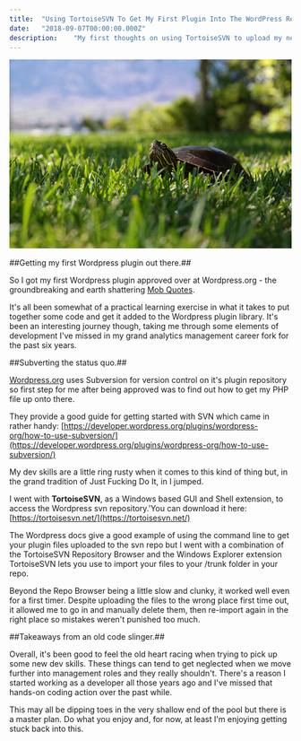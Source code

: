 ```yaml
---
title:  "Using TortoiseSVN To Get My First Plugin Into The WordPress Repository"
date:   "2018-09-07T00:00:00.000Z"
description:    "My first thoughts on using TortoiseSVN to upload my new Wordpress plugin to the WP repository"
---
```

![Tortoise](./tortoise.jpg)

##Getting my first Wordpress plugin out there.##

So I got my first Wordpress plugin approved over at Wordpress.org - the groundbreaking and earth shattering [Mob Quotes](https://wordpress.org/plugins/mob-quotes/).

It's all been somewhat of a practical learning exercise in what it takes to put together some code and get it added to the Wordpress plugin library. It's been an interesting journey though, taking me through some elements of development I've missed in my grand analytics management career fork for the past six years.

##Subverting the status quo.##

[Wordpress.org](https://wordpress.org) uses Subversion for version control on it's plugin repository so first step for me after being approved was to find out how to get my PHP file up onto there.

They provide a good guide for getting started with SVN which came in rather handy: [https://developer.wordpress.org/plugins/wordpress-org/how-to-use-subversion/](https://developer.wordpress.org/plugins/wordpress-org/how-to-use-subversion/)

My dev skills are a little ring rusty when it comes to this kind of thing but, in the grand tradition of Just Fucking Do It, in I jumped.

I went with **TortoiseSVN**, as a Windows based GUI and Shell extension, to access the Wordpress svn repository.'You can download it here: [https://tortoisesvn.net/](https://tortoisesvn.net/)

The Wordpress docs give a good example of using the command line to get your plugin files uploaded to the svn repo but I went with a combination of the TortoiseSVN Repository Browser and the Windows Explorer extension TortoiseSVN lets you use to import your files to your /trunk folder in your repo.

Beyond the Repo Browser being a little slow and clunky, it worked well even for a first timer. Despite uploading the files to the wrong place first time out, it allowed me to go in and manually delete them, then re-import again in the right place so mistakes weren't punished too much.

##Takeaways from an old code slinger.##

Overall, it's been good to feel the old heart racing when trying to pick up some new dev skills. These things can tend to get neglected when we move further into management roles and they really shouldn't. There's a reason I started working as a developer all those years ago and I've missed that hands-on coding action over the past while.

This may all be dipping toes in the very shallow end of the pool but there is a master plan. Do what you enjoy and, for now, at least I'm enjoying getting stuck back into this.
